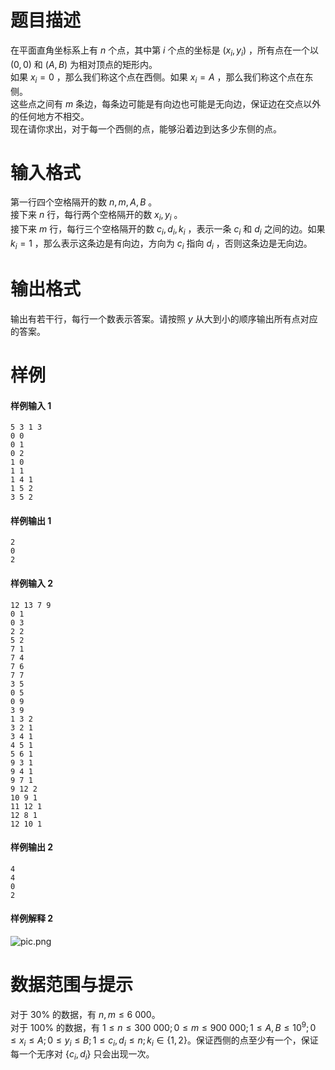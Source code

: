 
# 题目描述

在平面直角坐标系上有 $n$ 个点，其中第 $i$ 个点的坐标是 $(x_i,y_i)$ ，所有点在一个以 $(0,0)$ 和 $(A,B)$ 为相对顶点的矩形内。  
如果 $x_i=0$ ，那么我们称这个点在西侧。如果 $x_i=A$ ，那么我们称这个点在东侧。  
这些点之间有 $m$ 条边，每条边可能是有向边也可能是无向边，保证边在交点以外的任何地方不相交。  
现在请你求出，对于每一个西侧的点，能够沿着边到达多少东侧的点。

# 输入格式

第一行四个空格隔开的数 $n,m,A,B$ 。  
接下来 $n$ 行，每行两个空格隔开的数 $x_i,y_i$ 。  
接下来 $m$ 行，每行三个空格隔开的数 $c_i,d_i,k_i$ ，表示一条 $c_i$ 和 $d_i$ 之间的边。如果 $k_i=1$ ，那么表示这条边是有向边，方向为 $c_i$ 指向 $d_i$ ，否则这条边是无向边。

# 输出格式

输出有若干行，每行一个数表示答案。请按照 $y$ 从大到小的顺序输出所有点对应的答案。

# 样例

#### 样例输入 1
```plain
5 3 1 3
0 0
0 1
0 2
1 0
1 1
1 4 1
1 5 2
3 5 2
```

#### 样例输出 1
```plain
2
0
2
```

#### 样例输入 2
```plain
12 13 7 9
0 1
0 3
2 2
5 2
7 1
7 4
7 6
7 7
3 5
0 5
0 9
3 9
1 3 2
3 2 1
3 4 1
4 5 1
5 6 1
9 3 1
9 4 1
9 7 1
9 12 2
10 9 1
11 12 1
12 8 1
12 10 1
```

#### 样例输出 2
```plain
4
4
0
2
```

#### 样例解释 2
![pic.png](source/loj/2516/img/aHR0cHM6Ly9pLmxvbGkubmV0LzIwMTgvMDQvMTgvNWFkNzI1MzI2ZGY2Zi5wbmc=.png)

# 数据范围与提示

对于 $30\%$ 的数据，有 $n,m\le 6\ 000$。  
对于 $100\%$ 的数据，有 $1\le n\le 300\ 000;0\le m\le 900\ 000;1\le A,B\le 10^9;0\le x_i\le A;0\le y_i\le B;1\le c_i,d_i\le n;k_i\in \{1,2\}$。保证西侧的点至少有一个，保证每一个无序对 $\{c_i,d_i\}$ 只会出现一次。


